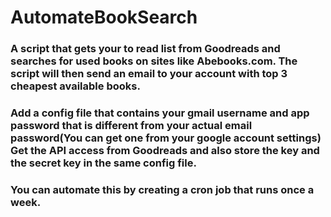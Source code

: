 # AutomateBookSearch
### A script that gets your to read list from Goodreads and searches for used books on sites like Abebooks.com. The script will then send an email to your account with top 3 cheapest available books.

### Add a config file that contains your gmail username and app password that is different from your actual email password(You can get one from your google account settings) Get the API access from Goodreads and also store the key and the secret key in the same config file.

### You can automate this by creating a cron job that runs once a week.
